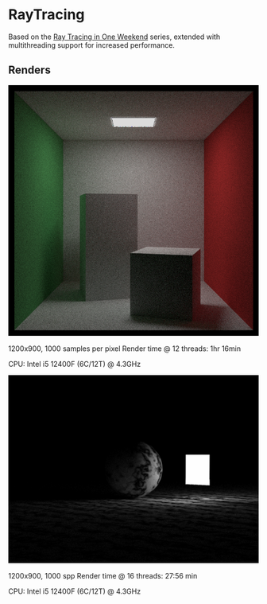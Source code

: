 # RayTracing
Based on the [Ray Tracing in One Weekend](https://raytracing.github.io/) series, extended with multithreading support for increased performance.

## Renders
![Cornell Box Render](renders/render_800_800_1000.jpg)

1200x900, 1000 samples per pixel
Render time @ 12 threads: 1hr 16min

CPU: Intel i5 12400F (6C/12T) @ 4.3GHz

![Simple Light](renders/render_1200_900_1000.jpg)

1200x900, 1000 spp
Render time @ 16 threads: 27:56 min

CPU: Intel i5 12400F (6C/12T) @ 4.3GHz
